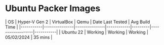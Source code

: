 # Ubuntu Packer Images

| OS        | Hyper-V Gen 2 | VirtualBox | Qemu    | Date Last Tested | Avg Build Time |
|-----------|---------------|---------------|------------|---------|------------------|-----------|
| Ubuntu 22 | Working       | Working    | Working | 05/02/2024       | 35 mins        |
